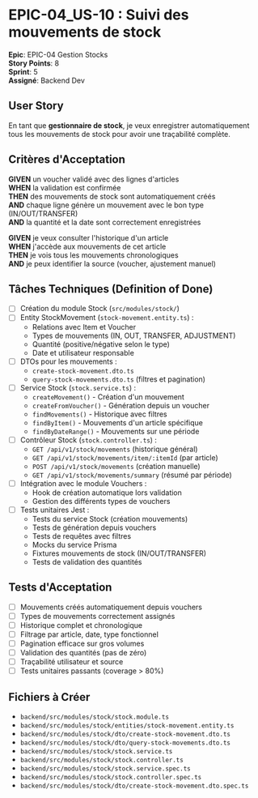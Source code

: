 # EPIC-04_US-10 : Suivi des mouvements de stock

**Epic**: EPIC-04 Gestion Stocks  
**Story Points**: 8  
**Sprint**: 5  
**Assigné**: Backend Dev  

## User Story

En tant que **gestionnaire de stock**, je veux enregistrer automatiquement tous les mouvements de stock pour avoir une traçabilité complète.

## Critères d'Acceptation

**GIVEN** un voucher validé avec des lignes d'articles  
**WHEN** la validation est confirmée  
**THEN** des mouvements de stock sont automatiquement créés  
**AND** chaque ligne génère un mouvement avec le bon type (IN/OUT/TRANSFER)  
**AND** la quantité et la date sont correctement enregistrées  

**GIVEN** je veux consulter l'historique d'un article  
**WHEN** j'accède aux mouvements de cet article  
**THEN** je vois tous les mouvements chronologiques  
**AND** je peux identifier la source (voucher, ajustement manuel)  

## Tâches Techniques (Definition of Done)

- [ ] Création du module Stock (`src/modules/stock/`)
- [ ] Entity StockMovement (`stock-movement.entity.ts`) :
  - Relations avec Item et Voucher
  - Types de mouvements (IN, OUT, TRANSFER, ADJUSTMENT)
  - Quantité (positive/négative selon le type)
  - Date et utilisateur responsable
- [ ] DTOs pour les mouvements :
  - `create-stock-movement.dto.ts`
  - `query-stock-movements.dto.ts` (filtres et pagination)
- [ ] Service Stock (`stock.service.ts`) :
  - `createMovement()` - Création d'un mouvement
  - `createFromVoucher()` - Génération depuis un voucher
  - `findMovements()` - Historique avec filtres
  - `findByItem()` - Mouvements d'un article spécifique
  - `findByDateRange()` - Mouvements sur une période
- [ ] Contrôleur Stock (`stock.controller.ts`) :
  - `GET /api/v1/stock/movements` (historique général)
  - `GET /api/v1/stock/movements/item/:itemId` (par article)
  - `POST /api/v1/stock/movements` (création manuelle)
  - `GET /api/v1/stock/movements/summary` (résumé par période)
- [ ] Intégration avec le module Vouchers :
  - Hook de création automatique lors validation
  - Gestion des différents types de vouchers
- [ ] Tests unitaires Jest :
  - Tests du service Stock (création mouvements)
  - Tests de génération depuis vouchers
  - Tests de requêtes avec filtres
  - Mocks du service Prisma
  - Fixtures mouvements de stock (IN/OUT/TRANSFER)
  - Tests de validation des quantités

## Tests d'Acceptation

- [ ] Mouvements créés automatiquement depuis vouchers
- [ ] Types de mouvements correctement assignés
- [ ] Historique complet et chronologique
- [ ] Filtrage par article, date, type fonctionnel
- [ ] Pagination efficace sur gros volumes
- [ ] Validation des quantités (pas de zéro)
- [ ] Traçabilité utilisateur et source
- [ ] Tests unitaires passants (coverage > 80%)

## Fichiers à Créer

- `backend/src/modules/stock/stock.module.ts`
- `backend/src/modules/stock/entities/stock-movement.entity.ts`
- `backend/src/modules/stock/dto/create-stock-movement.dto.ts`
- `backend/src/modules/stock/dto/query-stock-movements.dto.ts`
- `backend/src/modules/stock/stock.service.ts`
- `backend/src/modules/stock/stock.controller.ts`
- `backend/src/modules/stock/stock.service.spec.ts`
- `backend/src/modules/stock/stock.controller.spec.ts`
- `backend/src/modules/stock/dto/create-stock-movement.dto.spec.ts`